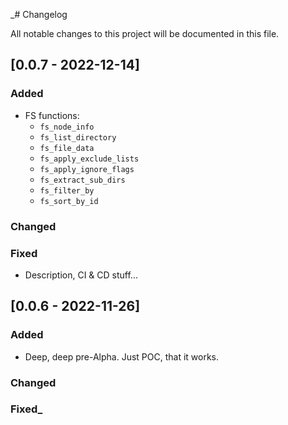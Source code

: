 _# Changelog

All notable changes to this project will be documented in this file.

## [0.0.7 - 2022-12-14]

### Added

- FS functions:
  * `fs_node_info`
  * `fs_list_directory`
  * `fs_file_data`
  * `fs_apply_exclude_lists`
  * `fs_apply_ignore_flags`
  * `fs_extract_sub_dirs`
  * `fs_filter_by`
  * `fs_sort_by_id`

### Changed

### Fixed

- Description, CI & CD stuff...

## [0.0.6 - 2022-11-26]

### Added

- Deep, deep pre-Alpha. Just POC, that it works.

### Changed

### Fixed_
